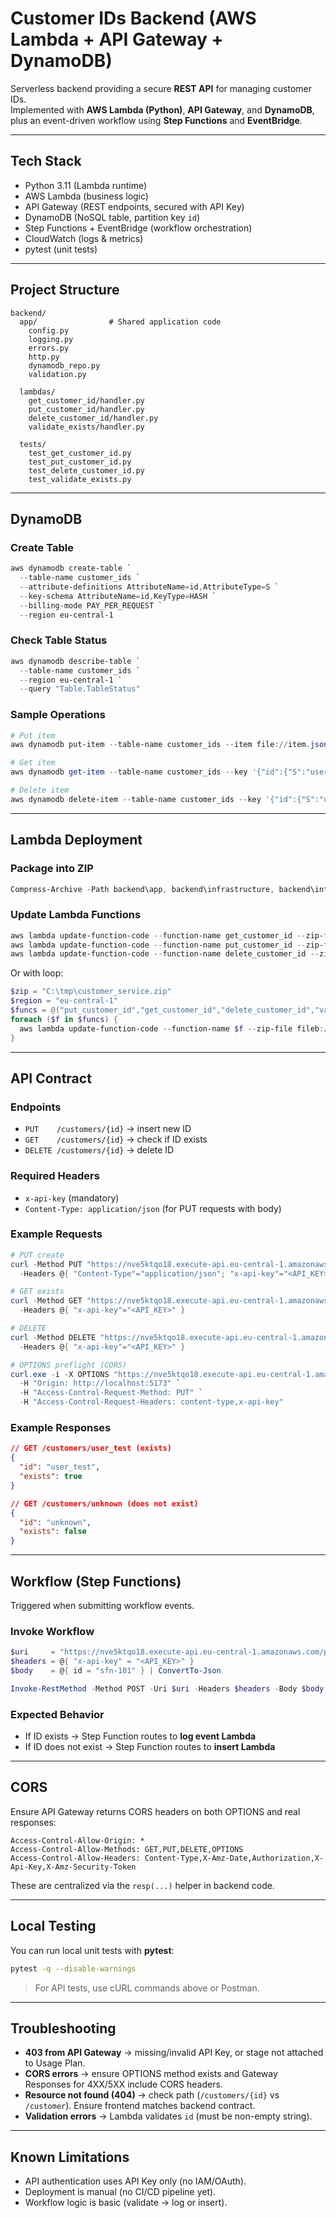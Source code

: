 # Customer IDs Backend (AWS Lambda + API Gateway + DynamoDB)

Serverless backend providing a secure **REST API** for managing customer IDs.  
Implemented with **AWS Lambda (Python)**, **API Gateway**, and **DynamoDB**, plus an event-driven workflow using **Step Functions** and **EventBridge**.

---

## Tech Stack

- Python 3.11 (Lambda runtime)
- AWS Lambda (business logic)
- API Gateway (REST endpoints, secured with API Key)
- DynamoDB (NoSQL table, partition key `id`)
- Step Functions + EventBridge (workflow orchestration)
- CloudWatch (logs & metrics)
- pytest (unit tests)

---

## Project Structure

```
backend/
  app/                # Shared application code
    config.py
    logging.py
    errors.py
    http.py
    dynamodb_repo.py
    validation.py

  lambdas/
    get_customer_id/handler.py
    put_customer_id/handler.py
    delete_customer_id/handler.py
    validate_exists/handler.py

  tests/
    test_get_customer_id.py
    test_put_customer_id.py
    test_delete_customer_id.py
    test_validate_exists.py
```

---

## DynamoDB

### Create Table

```powershell
aws dynamodb create-table `
  --table-name customer_ids `
  --attribute-definitions AttributeName=id,AttributeType=S `
  --key-schema AttributeName=id,KeyType=HASH `
  --billing-mode PAY_PER_REQUEST `
  --region eu-central-1
```

### Check Table Status

```powershell
aws dynamodb describe-table `
  --table-name customer_ids `
  --region eu-central-1 `
  --query "Table.TableStatus"
```

### Sample Operations

```powershell
# Put item
aws dynamodb put-item --table-name customer_ids --item file://item.json --region eu-central-1

# Get item
aws dynamodb get-item --table-name customer_ids --key '{"id":{"S":"user_123"}}' --region eu-central-1

# Delete item
aws dynamodb delete-item --table-name customer_ids --key '{"id":{"S":"user_123"}}' --region eu-central-1
```

---

## Lambda Deployment

### Package into ZIP

```powershell
Compress-Archive -Path backend\app, backend\infrastructure, backend\interfaces -DestinationPath backend\dist\backend_bundle.zip -Force
```

### Update Lambda Functions

```powershell
aws lambda update-function-code --function-name get_customer_id --zip-file fileb://backend/dist/backend_bundle.zip --region eu-central-1
aws lambda update-function-code --function-name put_customer_id --zip-file fileb://backend/dist/backend_bundle.zip --region eu-central-1
aws lambda update-function-code --function-name delete_customer_id --zip-file fileb://backend/dist/backend_bundle.zip --region eu-central-1
```

Or with loop:

```powershell
$zip = "C:\tmp\customer_service.zip"
$region = "eu-central-1"
$funcs = @("put_customer_id","get_customer_id","delete_customer_id","validate_exists")
foreach ($f in $funcs) {
  aws lambda update-function-code --function-name $f --zip-file fileb://$zip --region $region
}
```

---

## API Contract

### Endpoints

- `PUT    /customers/{id}` → insert new ID
- `GET    /customers/{id}` → check if ID exists
- `DELETE /customers/{id}` → delete ID

### Required Headers

- `x-api-key` (mandatory)
- `Content-Type: application/json` (for PUT requests with body)

### Example Requests

```powershell
# PUT create
curl -Method PUT "https://nve5ktqo18.execute-api.eu-central-1.amazonaws.com/prod/customers/user_test" `
  -Headers @{ "Content-Type"="application/json"; "x-api-key"="<API_KEY>" }

# GET exists
curl -Method GET "https://nve5ktqo18.execute-api.eu-central-1.amazonaws.com/prod/customers/user_test" `
  -Headers @{ "x-api-key"="<API_KEY>" }

# DELETE
curl -Method DELETE "https://nve5ktqo18.execute-api.eu-central-1.amazonaws.com/prod/customers/user_test" `
  -Headers @{ "x-api-key"="<API_KEY>" }

# OPTIONS preflight (CORS)
curl.exe -i -X OPTIONS "https://nve5ktqo18.execute-api.eu-central-1.amazonaws.com/prod/customers/user_abc" `
  -H "Origin: http://localhost:5173" `
  -H "Access-Control-Request-Method: PUT" `
  -H "Access-Control-Request-Headers: content-type,x-api-key"
```

### Example Responses

```json
// GET /customers/user_test (exists)
{
  "id": "user_test",
  "exists": true
}

// GET /customers/unknown (does not exist)
{
  "id": "unknown",
  "exists": false
}
```

---

## Workflow (Step Functions)

Triggered when submitting workflow events.

### Invoke Workflow

```powershell
$uri     = "https://nve5ktqo18.execute-api.eu-central-1.amazonaws.com/prod/workflow/submit"
$headers = @{ "x-api-key" = "<API_KEY>" }
$body    = @{ id = "sfn-101" } | ConvertTo-Json

Invoke-RestMethod -Method POST -Uri $uri -Headers $headers -Body $body -ContentType "application/json"
```

### Expected Behavior

- If ID exists → Step Function routes to **log event Lambda**
- If ID does not exist → Step Function routes to **insert Lambda**

---

## CORS

Ensure API Gateway returns CORS headers on both OPTIONS and real responses:

```
Access-Control-Allow-Origin: *
Access-Control-Allow-Methods: GET,PUT,DELETE,OPTIONS
Access-Control-Allow-Headers: Content-Type,X-Amz-Date,Authorization,X-Api-Key,X-Amz-Security-Token
```

These are centralized via the `resp(...)` helper in backend code.

---

## Local Testing

You can run local unit tests with **pytest**:

```bash
pytest -q --disable-warnings
```

> For API tests, use cURL commands above or Postman.

---

## Troubleshooting

- **403 from API Gateway** → missing/invalid API Key, or stage not attached to Usage Plan.
- **CORS errors** → ensure OPTIONS method exists and Gateway Responses for 4XX/5XX include CORS headers.
- **Resource not found (404)** → check path (`/customers/{id}` vs `/customer`). Ensure frontend matches backend contract.
- **Validation errors** → Lambda validates `id` (must be non-empty string).

---

## Known Limitations

- API authentication uses API Key only (no IAM/OAuth).
- Deployment is manual (no CI/CD pipeline yet).
- Workflow logic is basic (validate → log or insert).
